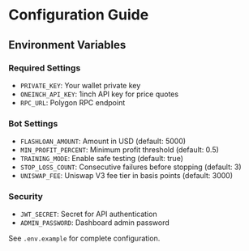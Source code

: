 # Configuration Guide

## Environment Variables

### Required Settings
- `PRIVATE_KEY`: Your wallet private key
- `ONEINCH_API_KEY`: 1inch API key for price quotes
- `RPC_URL`: Polygon RPC endpoint

### Bot Settings
- `FLASHLOAN_AMOUNT`: Amount in USD (default: 5000)
- `MIN_PROFIT_PERCENT`: Minimum profit threshold (default: 0.5)
- `TRAINING_MODE`: Enable safe testing (default: true)
- `STOP_LOSS_COUNT`: Consecutive failures before stopping (default: 3)
- `UNISWAP_FEE`: Uniswap V3 fee tier in basis points (default: 3000)

### Security
- `JWT_SECRET`: Secret for API authentication
- `ADMIN_PASSWORD`: Dashboard admin password

See `.env.example` for complete configuration.
